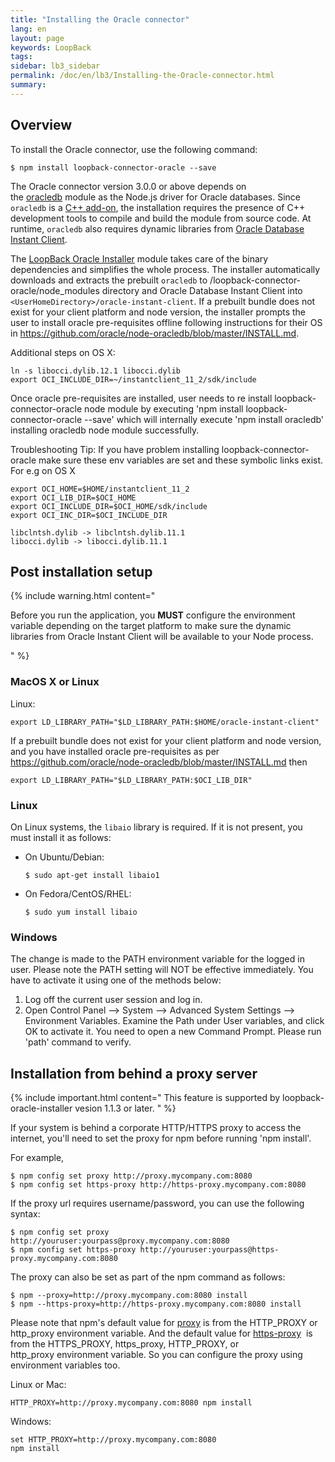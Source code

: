 ```yaml
---
title: "Installing the Oracle connector"
lang: en
layout: page
keywords: LoopBack
tags:
sidebar: lb3_sidebar
permalink: /doc/en/lb3/Installing-the-Oracle-connector.html
summary:
---
```


## Overview

To install the Oracle connector, use the following command:

```
$ npm install loopback-connector-oracle --save
```


The Oracle connector version 3.0.0 or above depends on the [oracledb](https://github.com/oracle/node-oracledb) module as the Node.js driver for Oracle databases.  Since `oracledb` is a [C++ add-on](http://nodejs.org/api/addons.html), the installation requires the presence of C++ development tools to compile and build the module from source code. At runtime, `oracledb` also requires dynamic libraries from [Oracle Database Instant Client](http://www.oracle.com/technetwork/database/features/instant-client/index.html).

The [LoopBack Oracle Installer](https://github.com/strongloop/loopback-oracle-installer) module takes care of the binary dependencies and simplifies the whole process. The installer automatically downloads and extracts the prebuilt `oracledb` to /loopback-connector-oracle/node_modules directory and Oracle Database Instant Client into `<UserHomeDirectory>/oracle-instant-client`. 
If a prebuilt bundle does not exist for your client platform and node version, the installer prompts the user to install oracle pre-requisites offline following instructions for their OS in https://github.com/oracle/node-oracledb/blob/master/INSTALL.md. 

Additional steps on OS X: 
```
ln -s libocci.dylib.12.1 libocci.dylib
export OCI_INCLUDE_DIR=~/instantclient_11_2/sdk/include
```
Once oracle pre-requisites are installed, user needs to re install loopback-connector-oracle node module by executing 'npm install loopback-connector-oracle --save' which will internally execute 'npm install oracledb' installing oracledb node module successfully. 

Troubleshooting Tip: If you have problem installing loopback-connector-oracle make sure these env variables are set and these symbolic links exist. For e.g on OS X

```
export OCI_HOME=$HOME/instantclient_11_2
export OCI_LIB_DIR=$OCI_HOME
export OCI_INCLUDE_DIR=$OCI_HOME/sdk/include
export OCI_INC_DIR=$OCI_INCLUDE_DIR

libclntsh.dylib -> libclntsh.dylib.11.1
libocci.dylib -> libocci.dylib.11.1
```

## Post installation setup

{% include warning.html content="

Before you run the application, you **MUST** configure the environment variable depending on the target platform to make sure the dynamic libraries
from Oracle Instant Client will be available to your Node process.

" %}

### MacOS X or Linux

Linux:

`export LD_LIBRARY_PATH="$LD_LIBRARY_PATH:$HOME/oracle-instant-client"`

If a prebuilt bundle does not exist for your client platform and node version, and you have installed oracle pre-requisites as per https://github.com/oracle/node-oracledb/blob/master/INSTALL.md then

`export LD_LIBRARY_PATH="$LD_LIBRARY_PATH:$OCI_LIB_DIR"`

### Linux

On Linux systems, the `libaio` library is required. If it is not present, you must install it as follows:

* On Ubuntu/Debian:
  ```shell
  $ sudo apt-get install libaio1
  ```
* On Fedora/CentOS/RHEL:
  ```shell
  $ sudo yum install libaio
  ```

### Windows

The change is made to the PATH environment variable for the logged in user. Please note the PATH setting will NOT be effective immediately.
You have to activate it using one of the methods below:

1.  Log off the current user session and log in.
2.  Open Control Panel --> System --> Advanced System Settings --> Environment Variables.
    Examine the Path under User variables, and click OK to activate it.
    You need to open a new Command Prompt. Please run 'path' command to verify.

## Installation from behind a proxy server

{% include important.html content="
This feature is supported by loopback-oracle-installer vesion 1.1.3 or later.
" %}

If your system is behind a corporate HTTP/HTTPS proxy to access the internet, you'll need to set the proxy for npm before running 'npm install'.

For example,

```shell
$ npm config set proxy http://proxy.mycompany.com:8080
$ npm config set https-proxy http://https-proxy.mycompany.com:8080
```

If the proxy url requires username/password, you can use the following syntax:

```shell
$ npm config set proxy http://youruser:yourpass@proxy.mycompany.com:8080
$ npm config set https-proxy http://youruser:yourpass@https-proxy.mycompany.com:8080
```

The proxy can also be set as part of the npm command as follows:

```shell
$ npm --proxy=http://proxy.mycompany.com:8080 install
$ npm --https-proxy=http://https-proxy.mycompany.com:8080 install
```

Please note that npm's default value for [proxy](https://www.npmjs.org/doc/misc/npm-config.html#proxy) is from the HTTP_PROXY or http_proxy environment variable.
And the default value for [https-proxy](https://www.npmjs.org/doc/misc/npm-config.html#https-proxy) 
is from the HTTPS_PROXY, https_proxy, HTTP_PROXY, or http_proxy environment variable.
So you can configure the proxy using environment variables too.

Linux or Mac:

```shell
HTTP_PROXY=http://proxy.mycompany.com:8080 npm install
```

Windows:


```shell
set HTTP_PROXY=http://proxy.mycompany.com:8080
npm install
```
